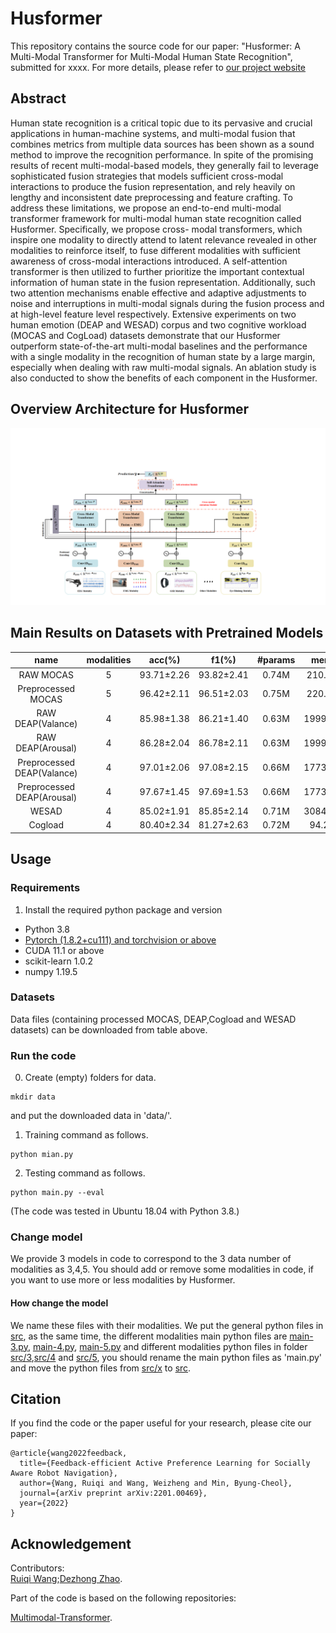 # Husformer
This repository contains the source code for our paper: "Husformer: A Multi-Modal Transformer for Multi-Modal Human State Recognition", submitted for xxxx. 
For more details, please refer to [our project website](xxxx)


## Abstract
Human state recognition is a critical topic due to its pervasive and crucial applications in human-machine systems, and multi-modal fusion that combines metrics from multiple data sources has been shown as a sound method to improve the recognition performance. In spite of the promising results of recent multi-modal-based models, they generally fail to leverage sophisticated fusion strategies that models sufficient cross-modal interactions to produce the fusion representation, and rely heavily on lengthy and inconsistent date preprocessing and feature crafting. To address these limitations, we propose an end-to-end multi-modal transformer framework for multi-modal human state recognition called Husformer. Specifically, we propose cross-
modal transformers, which inspire one modality to directly attend to latent relevance revealed in other modalities to reinforce itself, to fuse different modalities with sufficient awareness of cross-modal interactions introduced. A self-attention transformer is then utilized to further prioritize the important contextual information of human state in the fusion representation. Additionally, such two attention mechanisms enable effective and adaptive adjustments to noise and interruptions in multi-modal signals during the fusion process and at high-level feature level respectively. Extensive experiments on two human emotion (DEAP and WESAD) corpus and two cognitive workload (MOCAS and CogLoad) datasets demonstrate that our Husformer outperform state-of-the-art multi-modal baselines and the performance with a single modality in the recognition of human state by a large margin, especially when dealing with raw multi-modal signals. An ablation study is also conducted to show the benefits of each component in the Husformer.


## Overview Architecture for Husformer
<div align=center>
<img src="/figure/architecture.png" width="800" />
</div>  


## Main Results on Datasets with Pretrained Models
| name | modalities | acc(%) | f1(%) | #params | memory |  model | dataset |
| :---: | :---: | :---: | :---: | :---: | :---: | :---: | :---: |
| RAW MOCAS | 5 | 93.71±2.26 | 93.82±2.41 | 0.74M | 210.97MB | [address](address) | [address](address)|
| Preprocessed MOCAS | 5 | 96.42±2.11 | 96.51±2.03 | 0.75M | 220.53MB | [address](address) | [address](address)|
| RAW DEAP(Valance) | 4 | 85.98±1.38 | 86.21±1.40 | 0.63M | 1999.56MB | [address](address) | [address](address)|
| RAW DEAP(Arousal) | 4 | 86.28±2.04 | 86.78±2.11 | 0.63M | 1999.56MB | [address](address) | [address](address)|
| Preprocessed DEAP(Valance) | 4 | 97.01±2.06 | 97.08±2.15 | 0.66M |  1773.59MB | [address](address) | [address](address)|
| Preprocessed DEAP(Arousal) | 4 | 97.67±1.45 | 97.69±1.53 | 0.66M |  1773.59MB | [address](address) | [address](address)|
| WESAD | 4 | 85.02±1.91 | 85.85±2.14 | 0.71M | 3084.35MB | [address](address) | [address](address)|
| Cogload | 4 | 80.40±2.34 | 81.27±2.63 | 0.72M | 94.28MB | [address](address) | [address](address)|


## Usage
### Requirements
1. Install the required python package and version

- Python 3.8
- [Pytorch (1.8.2+cu111) and torchvision or above](https://pytorch.org/)
- CUDA  11.1 or above
- scikit-learn  1.0.2
- numpy 1.19.5

### Datasets
Data files (containing processed MOCAS, DEAP,Cogload and WESAD datasets) can be downloaded from table above.

### Run the code
0. Create (empty) folders for data.
```
mkdir data
```
and put the downloaded data in 'data/'.

1. Training command as follows. 
```
python mian.py
```

2. Testing command as follows.
```
python main.py --eval
```


(The code was tested in Ubuntu 18.04 with Python 3.8.)
### Change model
We provide 3 models in code to correspond to the 3 data number of modalities as 3,4,5. You should add or remove some modalities in code, if you want to use more or less modalities by Husformer.
#### How change the model
We name these files with their modalities. We put the general python files in [src](src), as the same time, the different modalities main python files are [main-3.py](main-3.py), [main-4.py](main-4.py), [main-5.py](main-5.py) and different modalities python files in folder [src/3](src/3),[src/4](src/4) and [src/5](src/5), you should rename the main python files as 'main.py' and move the python files from [src/x](src/x) to [src](src).


## Citation
If you find the code or the paper useful for your research, please cite our paper:
```
@article{wang2022feedback,
  title={Feedback-efficient Active Preference Learning for Socially Aware Robot Navigation},
  author={Wang, Ruiqi and Wang, Weizheng and Min, Byung-Cheol},
  journal={arXiv preprint arXiv:2201.00469},
  year={2022}
}
```

## Acknowledgement

Contributors:  
[Ruiqi Wang](https://github.com/R7-Robot?tab=repositories);[Dezhong Zhao](https://github.com/zdz0086).

Part of the code is based on the following repositories:  

[Multimodal-Transformer](https://github.com/yaohungt/Multimodal-Transformer).




